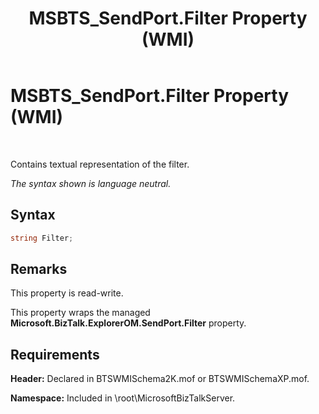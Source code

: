 ﻿---
title: MSBTS_SendPort.Filter Property (WMI)
TOCTitle: MSBTS_SendPort.Filter Property (WMI)
ms:assetid: 3a92c4af-989e-4e3a-952e-5790836d3938
ms:mtpsurl: https://msdn.microsoft.com/library/Aa559651(v=BTS.80)
ms:contentKeyID: 51527373
ms.date: 08/30/2017
mtps_version: v=BTS.80
---

# MSBTS\_SendPort.Filter Property (WMI)

 

Contains textual representation of the filter.

*The syntax shown is language neutral.*

## Syntax

```C#
string Filter;  
```

## Remarks

This property is read-write.

This property wraps the managed **Microsoft.BizTalk.ExplorerOM.SendPort.Filter** property.

## Requirements

**Header:** Declared in BTSWMISchema2K.mof or BTSWMISchemaXP.mof.

**Namespace:** Included in \\root\\MicrosoftBizTalkServer.

